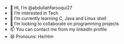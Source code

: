 - 👋 Hi, I’m @abdullahfarooqui27
- 👀 I’m interested in Tech
- 🌱 I’m currently learning C, Java and Linux shell
- 💞️ I’m looking to collaborate on programming projects
- 📫 You can contact me from my linkedIn profile
- 😄 Pronouns: He/Him
<!---
abdullahfarooqui27/abdullahfarooqui27 is a ✨ special ✨ repository because its `README.md` (this file) appears on your GitHub profile.
You can click the Preview link to take a look at your changes.
--->

